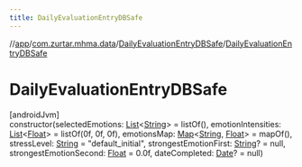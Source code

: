 ```yaml
---
title: DailyEvaluationEntryDBSafe
---
```

//[app](../../../index.html)/[com.zurtar.mhma.data](../index.html)/[DailyEvaluationEntryDBSafe](index.html)/[DailyEvaluationEntryDBSafe](-daily-evaluation-entry-d-b-safe.html)



# DailyEvaluationEntryDBSafe



[androidJvm]\
constructor(selectedEmotions: [List](https://kotlinlang.org/api/core/kotlin-stdlib/kotlin.collections/-list/index.html)&lt;[String](https://kotlinlang.org/api/core/kotlin-stdlib/kotlin/-string/index.html)&gt; = listOf(), emotionIntensities: [List](https://kotlinlang.org/api/core/kotlin-stdlib/kotlin.collections/-list/index.html)&lt;[Float](https://kotlinlang.org/api/core/kotlin-stdlib/kotlin/-float/index.html)&gt; = listOf(0f, 0f, 0f), emotionsMap: [Map](https://kotlinlang.org/api/core/kotlin-stdlib/kotlin.collections/-map/index.html)&lt;[String](https://kotlinlang.org/api/core/kotlin-stdlib/kotlin/-string/index.html), [Float](https://kotlinlang.org/api/core/kotlin-stdlib/kotlin/-float/index.html)&gt; = mapOf(), stressLevel: [String](https://kotlinlang.org/api/core/kotlin-stdlib/kotlin/-string/index.html) = &quot;default_initial&quot;, strongestEmotionFirst: [String](https://kotlinlang.org/api/core/kotlin-stdlib/kotlin/-string/index.html)? = null, strongestEmotionSecond: [Float](https://kotlinlang.org/api/core/kotlin-stdlib/kotlin/-float/index.html) = 0.0f, dateCompleted: [Date](https://developer.android.com/reference/kotlin/java/util/Date.html)? = null)



